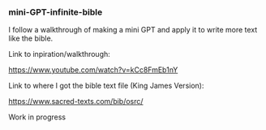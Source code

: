 ### mini-GPT-infinite-bible
I follow a walkthrough of making a mini GPT and apply it to write more text like the bible.

Link to inpiration/walkthrough: 

https://www.youtube.com/watch?v=kCc8FmEb1nY

Link to where I got the bible text file (King James Version): 

https://www.sacred-texts.com/bib/osrc/ 

Work in progress
